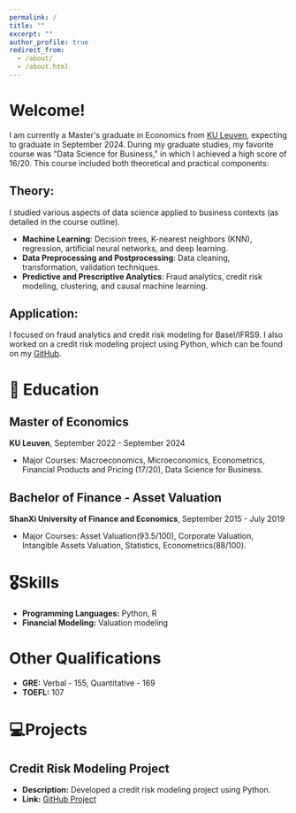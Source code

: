 ```yaml
---
permalink: /
title: ""
excerpt: ""
author_profile: true
redirect_from: 
  - /about/
  - /about.html
---
```

<span class='anchor' id='about-me'></span>

# Welcome!
I am currently a Master's graduate in Economics from [KU Leuven](https://www.kuleuven.be/english/), expecting to graduate in September 2024. During my graduate studies, my favorite course was "Data Science for Business," in which I achieved a high score of 16/20. This course included both theoretical and practical components:

## Theory:
I studied various aspects of data science applied to business contexts (as detailed in the course outline).
- **Machine Learning**: Decision trees, K-nearest neighbors (KNN), regression, artificial neural networks, and deep learning.
- **Data Preprocessing and Postprocessing**: Data cleaning, transformation, validation techniques.
- **Predictive and Prescriptive Analytics**: Fraud analytics, credit risk modeling, clustering, and causal machine learning.

## Application:
 I focused on fraud analytics and credit risk modeling for Basel/IFRS9. I also worked on a credit risk modeling project using Python, which can be found on my [GitHub](https://github.com/jianqi-wang/Credit-Risk-Modeling).

# 📖 Education

## Master of Economics
**KU Leuven**, September 2022 - September 2024
- Major Courses: Macroeconomics, Microeconomics, Econometrics, Financial Products and Pricing (17/20), Data Science for Business.

## Bachelor of Finance - Asset Valuation
**ShanXi University of Finance and Economics**, September 2015 - July 2019
- Major Courses: Asset Valuation(93.5/100), Corporate Valuation, Intangible Assets Valuation, Statistics, Econometrics(88/100).

# 🎖Skills

- **Programming Languages:** Python, R
- **Financial Modeling:** Valuation modeling

# Other Qualifications

- **GRE:** Verbal - 155, Quantitative - 169
- **TOEFL:** 107

# 💻Projects

## Credit Risk Modeling Project
- **Description:** Developed a credit risk modeling project using Python.
- **Link:** [GitHub Project](https://github.com/jianqi-wang/Credit-Risk-Modeling)

